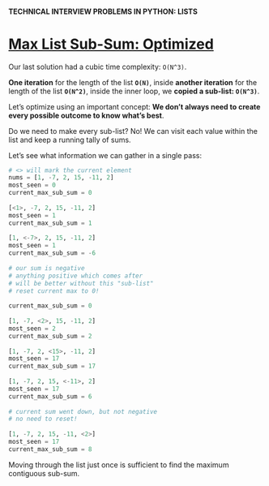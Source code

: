 #### TECHNICAL INTERVIEW PROBLEMS IN PYTHON: LISTS

# [Max List Sub-Sum: Optimized](https://www.codecademy.com/courses/technical-interview-practice-python/lessons/tip-python-lists/exercises/tip-python-lists-mass-optimize)

Our last solution had a cubic time complexity: `O(N^3)`.

**One iteration** for the length of the list **`O(N)`**, 
inside **another iteration** for the length of the list **`O(N^2)`**, 
inside the inner loop, we **copied a sub-list: `O(N^3)`**.

Let’s optimize using an important concept: **We don’t always need to create every possible outcome to know what’s best**.

Do we need to make every sub-list? 
No! 
We can visit each value within the list and keep a running tally of sums.

Let’s see what information we can gather in a single pass:
```python
# <> will mark the current element
nums = [1, -7, 2, 15, -11, 2]
most_seen = 0
current_max_sub_sum = 0
 
[<1>, -7, 2, 15, -11, 2]
most_seen = 1
current_max_sub_sum = 1
 
[1, <-7>, 2, 15, -11, 2]
most_seen = 1
current_max_sub_sum = -6
 
# our sum is negative
# anything positive which comes after
# will be better without this "sub-list"
# reset current max to 0!
 
current_max_sub_sum = 0
 
[1, -7, <2>, 15, -11, 2]
most_seen = 2
current_max_sub_sum = 2
 
[1, -7, 2, <15>, -11, 2]
most_seen = 17
current_max_sub_sum = 17
 
[1, -7, 2, 15, <-11>, 2]
most_seen = 17
current_max_sub_sum = 6
 
# current sum went down, but not negative
# no need to reset!
 
[1, -7, 2, 15, -11, <2>]
most_seen = 17
current_max_sub_sum = 8
```
Moving through the list just once is sufficient to find the maximum contiguous sub-sum.
